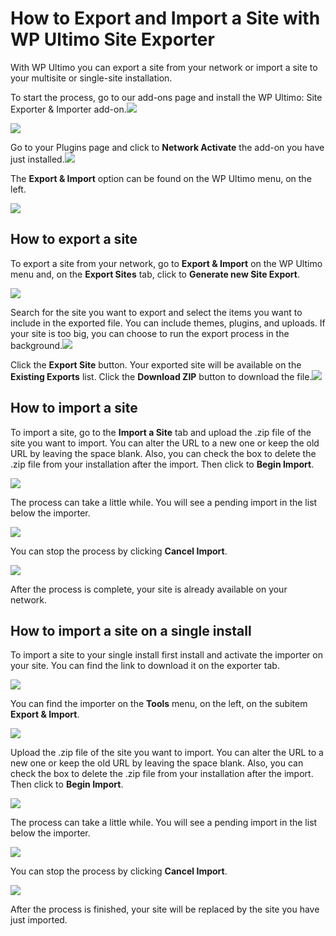 # How to Export and Import a Site with WP Ultimo Site Exporter

With WP Ultimo you can export a site from your network or import a site to your multisite or single-site installation.

To start the process, go to our add-ons page and install the WP Ultimo: Site Exporter & Importer add-on.![](https://wp-ultimo-space.fra1.cdn.digitaloceanspaces.com/hs-Lqw9doe4z7gj8zUEL9fr6rLILFhIzxlBcvuGXbQEzvFaaF23mTxT0eUoZF9U2-vriFmtQ0S7GApzZfTHmtX2Y30WT0ZOLaNyJz9NJXgulN-m6lxDLnTj8ZkUbB4pjFsuwg=s0)

![](https://wp-ultimo-space.fra1.cdn.digitaloceanspaces.com/hs-bQLLuSYRc8EV0847ClF4-NtydKOK_dfZB9R2LU83zsk5tcVg5ssefeic2salk71aODh0pPc29Mx2NW_0SdU0oFbim7_Doo6_YWma1g--w-8Bf3h5jE_k8jH8uTmpRdxiCA=s0)

Go to your Plugins page and click to **Network Activate** the add-on you have just installed.![](https://wp-ultimo-space.fra1.cdn.digitaloceanspaces.com/hs-maSntBZbvUO_73Pg41Pwo6oIOp88zQoLbIMvCHKWHTeKnRrOMqdn-XkO6nipjyw2HvmPWoasBt1kQ9iLfbaHUmcYVTalI9UnvMl2EscziwRtMn8Lf0_lvdOcZS7NiPZmwQ=s0)

The **Export & Import** option can be found on the WP Ultimo menu, on the left.

![](https://wp-ultimo-space.fra1.cdn.digitaloceanspaces.com/hs-eo66Pk838Qi8EC294OJ51-Y_CtPbARuPgV7Sq2gkGfRDr7mUJOg7yGtaAmWGTruq7IO3PAzAtC-MXADReu6jCW-cnauv9fab9WEfv4BBrgYgwWBsMZ1owvrULgNrxNJH4A=s0)

## How to export a site

To export a site from your network, go to **Export & Import** on the WP Ultimo menu and, on the **Export Sites** tab, click to **Generate new Site Export**.

![](https://wp-ultimo-space.fra1.cdn.digitaloceanspaces.com/hs-_bBztobh1xIFoj0Zo3zo7bx842u3XFMgpc2b8kiHmGmBU6RjuxlSOSY4ZNzaWTPOJrb0TIW_Q0Dv9WvT0yD-WwOkZ7bR36Ij5aJa_l19cDTfuj9DADQqI5dGy3eIeUmoQA=s0)

Search for the site you want to export and select the items you want to include in the exported file. You can include themes, plugins, and uploads. If your site is too big, you can choose to run the export process in the background.![](https://wp-ultimo-space.fra1.cdn.digitaloceanspaces.com/hs-fk-i4RP0uZFj8kgfcQeRfAqWtCBelOjpOQARFfeBisVkeRSc1Qywq6Dpy66MnB6oBbnvdfJM359LdRSgqCLU1tNozo1u1OFH5svxtld8TZAXHY-CPGh92gWz9HQ8nlUcjg=s0)

Click the **Export Site** button. Your exported site will be available on the **Existing Exports** list. Click the **Download ZIP** button to download the file.![](https://wp-ultimo-space.fra1.cdn.digitaloceanspaces.com/hs-mouH16ZCUuNaUg0PwF2JmMhhsKPJOztau21QIeB7DXqAcX4VI5FL_itxvnKmFo439xuGUWsntM3doG6yBkjS2gi6bNTjg-kLHC19m19br5xsgBl0XH8hy5LvuPN1uNtx9g=s0)

## How to import a site

To import a site, go to the **Import a Site** tab and upload the .zip file of the site you want to import. You can alter the URL to a new one or keep the old URL by leaving the space blank. Also, you can check the box to delete the .zip file from your installation after the import. Then click to **Begin Import**.

![](https://wp-ultimo-space.fra1.cdn.digitaloceanspaces.com/hs-Uq6wNJ4TPTuAtSJqKunxSJEn5cli7vbwYGgL1G3fcHwdvU7gSwW_J4xlBAtZ1fyVbDU7Pupi8uNFhw1Lzm4S2fjVTkbQoz7fiZPIc1qiy8qj3iGt-MNVlyLWmIZXFxPLYA=s0)

The process can take a little while. You will see a pending import in the list below the importer.

![](https://wp-ultimo-space.fra1.cdn.digitaloceanspaces.com/hs-kMkwSY3bYrE5vjfJtLviYImhNBn_PwmuamaRDlQKS9rGwIy3a_jXV0glMNTU8fBmV6IKkNN7obXNQFqNaAJtAAbWDftzX76-qdCDKCrqdru_9taciFCayE9FNszZJTODvA=s0)

You can stop the process by clicking **Cancel Import**.

![](https://wp-ultimo-space.fra1.cdn.digitaloceanspaces.com/hs-oGmtCq7br6Y9GAfw_Ch53TP8nkJ0hw77sQJpSCQ7fEj5qk2lJo3WuMl7NYqB9c8SmORis53bWHILwGLxUTbpv4trWhxibu-yu5DNu6yNWXfkRo0bcnAZJ5F2K1hYIMH6PQ=s0)

After the process is complete, your site is already available on your network.

## How to import a site on a single install

To import a site to your single install first install and activate the importer on your site. You can find the link to download it on the exporter tab.

![](https://wp-ultimo-space.fra1.cdn.digitaloceanspaces.com/hs-BV8-2YzBoNf7snFztjmCSqYxyJLGArMW3Gdk0gyxSBQjDQt9iazVDgy01eQWtijvF0qywh5mA8QRYMEVpr3IaPlJ2A8djjxwkIoDCT-tVLQKVfA2exXgW-EYWLrjNXMFLw=s0)

You can find the importer on the **Tools** menu, on the left, on the subitem **Export & Import**.

![](https://wp-ultimo-space.fra1.cdn.digitaloceanspaces.com/hs-qxzJG3PwurqcqgiiB7ZGQ-dtjTVnLQLsqw7CrSjPTBtFCIpuaPN_BBNvMt6rSg__ezhrza_-tUzJpxifEB-r9ns0u_jflR1VONWSvUlYlIalhqmvan-dzXuAHx3BmvYoww=s0)

Upload the .zip file of the site you want to import. You can alter the URL to a new one or keep the old URL by leaving the space blank. Also, you can check the box to delete the .zip file from your installation after the import. Then click to **Begin Import**.

![](https://wp-ultimo-space.fra1.cdn.digitaloceanspaces.com/hs-TR4lY9W8hsYWGJ2dcY7HC9cF2-uPtEJpWxCfHjdqdKy0Sg0OuZmfcxB3ubTO0dx6Odq_PBcx4q2NNBOrec_7nNOzsOK4zSS3VdF3IeXXioP12CrnA20dy2f0HOuEfsB8Gw=s0)

The process can take a little while. You will see a pending import in the list below the importer.

![](https://wp-ultimo-space.fra1.cdn.digitaloceanspaces.com/hs-GTjHNmq2vUc930m_MzbKlA6uyO9iNBLAcGmINdlOE87DKsjAT-T5mipPiqVfmELkpD4sHCopAs3Bzn56QUk6XHybE9A0HKL4qo6RbGIwSQ4Gc5zapKhGpBcyhVAZi4qqYA=s0)

You can stop the process by clicking **Cancel Import**.

![](https://wp-ultimo-space.fra1.cdn.digitaloceanspaces.com/hs-oGmtCq7br6Y9GAfw_Ch53TP8nkJ0hw77sQJpSCQ7fEj5qk2lJo3WuMl7NYqB9c8SmORis53bWHILwGLxUTbpv4trWhxibu-yu5DNu6yNWXfkRo0bcnAZJ5F2K1hYIMH6PQ=s0)

After the process is finished, your site will be replaced by the site you have just imported.
